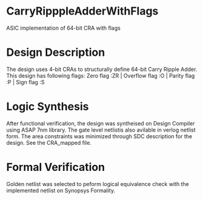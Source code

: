 # CarryRipppleAdderWithFlags
ASIC implementation of 64-bit CRA with flags

# Design Description
The design uses 4-bit CRAs to structurally define 64-bit Carry Ripple Adder. This design has following flags:
Zero flag :ZR |
Overflow flag :O |
Parity flag :P |
Sign flag :S

# Logic Synthesis
After functional verification, the design was syntheised on Design Compiler using ASAP 7nm library. The gate level netlistis also avilable in verlog netlist form. The area constraints was minimized through SDC description for the design. See the CRA_mapped file.

# Formal Verification
Golden netlist was selected to peform logical equivalence check with the implemented netlist on Synopsys Formality. 
